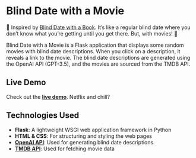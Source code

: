 # Blind Date with a Movie

🍿 Inspired by [Blind Date with a Book](https://blinddatewithabook.org/). It’s like a regular blind date where you don’t know what you’re getting until you get there. But, with movies! 🎥

Blind Date with a Movie is a Flask application that displays some random movies with blind date descriptions. When you click on a description, it reveals a link to the movie. The blind date descriptions are generated using the OpenAI API (GPT-3.5), and the movies are sourced from the TMDB API. 

## Live Demo

Check out the [**live demo**](https://blind-movie.vercel.app/). Netflix and chill?

## Technologies Used

- **Flask**: A lightweight WSGI web application framework in Python
- **HTML & CSS**: For structuring and styling the web pages
- [**OpenAI API**](https://platform.openai.com/): Used for generating blind date descriptions
- [**TMDB API**](https://developer.themoviedb.org/reference/intro/getting-started): Used for fetching movie data